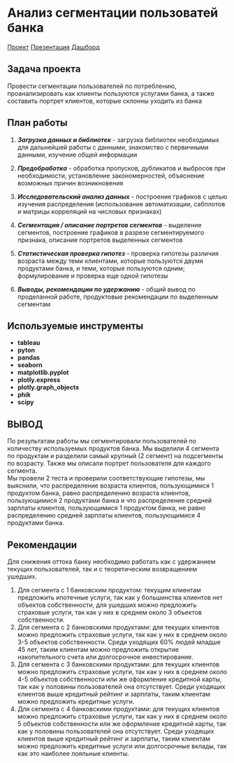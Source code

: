 # Анализ сегментации пользоватей банка
[Проект](https://github.com/Dlizai/Portfolio/blob/main/%D0%90%D0%BD%D0%B0%D0%BB%D0%B8%D0%B7%20%D1%81%D0%B5%D0%B3%D0%BC%D0%B5%D0%BD%D1%82%D0%B0%D1%86%D0%B8%D0%B8%20%D0%BF%D0%BE%D0%BB%D1%8C%D0%B7%D0%BE%D0%B2%D0%B0%D1%82%D0%B5%D0%BB%D0%B5%D0%B9%20%D0%B1%D0%B0%D0%BD%D0%BA%D0%B0/%D0%90%D0%BD%D0%B0%D0%BB%D0%B8%D0%B7%20%D1%81%D0%B5%D0%B3%D0%BC%D0%B5%D0%BD%D1%82%D0%B0%D1%86%D0%B8%D0%B8%20%D0%BF%D0%BE%D0%BB%D1%8C%D0%B7%D0%BE%D0%B2%D0%B0%D1%82%D0%B5%D0%BB%D0%B5%D0%B9%20%D0%B1%D0%B0%D0%BD%D0%BA%D0%B0.ipynb)
[Презентация](<https://disk.yandex.ru/i/waEDlrjzA4CS7g>)
[Дашборд](<https://public.tableau.com/views/_16874657517750/Dashboard1?:language=en-US&:display_count=n&:origin=viz_share_link>)

## Задача проекта
Провести сегментации пользователей по потреблению, проанализировать как клиенты пользуются услугами банка, а также составить портрет клиентов, которые склонны уходить из банка

## План работы
1. ***Загрузка данных и библиотек*** - загрузка библиотек необходимых для дальнейшей работы с данными, знакомство с первичными данными, изучение общей информации
 
 
 2. ***Предобработка*** - обработка пропусков, дубликатов и выбросов при необходимости, установление закономерностей, объяснение возможных причин возникновения
 
 
 3. ***Исследовательский анализ данных*** - построение графиков с целью изучения распределения (использование автоматизации, сабплотов и матрицы корреляций на числовых признаках)
 
 
 4. ***Сегментация / описание портретов сегментов*** - выделение сегментов, построение графиков в разрезе сегментируемого признака, описание портретов выделенных сегментов
 
 
 5. ***Статистическая проверка гипотез*** - проверка гипотезы различия возраста между теми клиентами, которые пользуются двумя продуктами банка, и теми, которые пользуются одним; формулирование и проверка еще одной гипотезы
 
 
 6. ***Выводы, рекомендации по удержанию*** - общий вывод по проделанной работе, продуктовые рекомендации по выделенным сегментам


## Используемые инструменты
- **tableau**
- **pyton**
- **pandas**
- **seaborn**
- **matplotlib.pyplot**
- **plotly.express**
- **plotly.graph_objects**
- **phik**
- **scipy**


## ВЫВОД
По результатам работы мы сегментировали пользователей по количеству используемых продуктов банка. Мы выделили 4 сегмента по продуктам и разделили самый крупный (2 сегмент) на подсегменты по возрасту. Также мы описали портрет пользователя для каждого сегмента. <br/>Мы провели 2 теста и проверили соответствующие гипотезы, мы выяснили, что распределение возраста клиентов, пользующимися 1 продуктом банка, равно распределению возраста клиентов, пользующимися 2 продуктами банка и что распределение средней зарплаты клиентов, пользующимися 1 продуктом банка, не равно распределению средней зарплаты клиентов, пользующимися 4 продуктами банка.

## Рекомендации
Для снижения оттока банку необходимо работать как с удержанием текущих пользователей, так и с теоретическим возвращением ушедших.
1. Для сегмента с 1 банковским продуктом: текущим клиентам предложить ипотечные услуги, так как у большинства клиентов нет объектов собственности, для ушедших можно предложить страховые услуги, так как у них в среднем около 3 объектов собственности.
2. Для сегмента с 2 банковскими продуктами: для текущих клиентов можно предложить страховые услуги, так как у них в среднем около 3-5 объектов собственности. Среди уходящих 60% людей младше 45 лет, таким клиентам можно предложить открытие накопительного счета или долгосрочное инвестирование.
2. Для сегмента с 3 банковскими продуктами: для текущих клиентов можно предложить страховые услуги, так как у них в среднем около 4-5 объектов собственности или же оформление кредитной карты, так как у половины пользователей она отсутствует. Среди уходящих клиентов выше кредитный рейтинг и зарплаты, таким клиентам можно предложить кредитные услуги.
2. Для сегмента с 4 банковскими продуктами: для текущих клиентов можно предложить страховые услуги, так как у них в среднем около 5 объектов собственности или же оформление кредитной карты, так как у половины пользователей она отсутствует. Среди уходящих клиентов выше кредитный рейтинг и зарплаты, таким клиентам можно предложить кредитные услуги или долгосрочные вклады, так как это наиболее лояльные клиенты.
